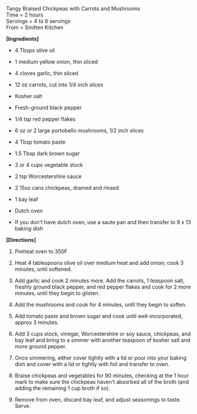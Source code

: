 Tangy Braised Chickpeas with Carrots and Mushrooms\
Time = 2 hours\
Servings = 4 to 6 servings\
From = Smitten Kitchen 


**[Ingredients]**

- 4 Tbsps olive oil
- 1 medium yellow onion, thin sliced
- 4 cloves garlic, thin sliced
- 12 oz carrots, cut into 1/4 inch slices
- Kosher salt
- Fresh-ground black pepper
- 1/4 tsp red pepper flakes
- 6 oz or 2 large portobello mushrooms, 1/2 inch slices
- 4 Tbsp tomato paste
- 1.5 Tbsp dark brown sugar
- 3 or 4 cups vegetable stock
- 2 tsp Worcestershire sauce
- 2 15oz cans chickpeas, drained and rinsed
- 1 bay leaf

- Dutch oven
- If you don't have dutch oven, use a saute pan and then transfer to 9 x 13 baking dish

**[Directions]**

1. Preheat oven to 350F

2. Heat 4 tablespoons olive oil over medium heat and add onion; cook 3 minutes, until softened. 

3. Add garlic and cook 2 minutes more. Add the carrots, 1 teaspoon salt, freshly ground black pepper, and red pepper flakes and cook for 2 more minutes, until they begin to glisten. 

4. Add the mushrooms and cook for 4 minutes, until they begin to soften. 

5. Add tomato paste and brown sugar and cook until well-incorporated, approx 3 minutes. 

6. Add 3 cups stock, vinegar, Worcestershire or soy sauce, chickpeas, and bay leaf and bring to a simmer with another teaspoon of kosher salt and more ground pepper.

7. Once simmering, either cover tightly with a lid or pour into your baking dish and cover with a lid or tightly with foil and transfer to oven. 

8. Braise chickpeas and vegetables for 90 minutes, checking at the 1 hour mark to make sure the chickpeas haven’t absorbed all of the broth (and adding the remaining 1 cup broth if so). 

9. Remove from oven, discard bay leaf, and adjust seasonings to taste. Serve. 


